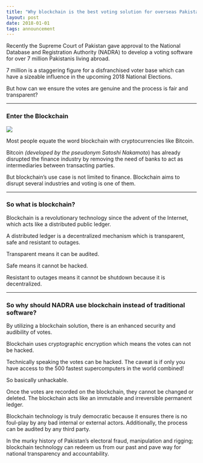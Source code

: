 ```yaml
---
title: "Why blockchain is the best voting solution for overseas Pakistanis"
layout: post
date: 2018-01-01
tags: announcement
---
```



Recently the Supreme Court of Pakistan gave approval to the National Database
and Registration Authority (NADRA) to develop a voting software for over 7
million Pakistanis living abroad.

7 million is a staggering figure for a disfranchised voter base which can have a
sizeable influence in the upcoming 2018 National Elections.

But how can we ensure the votes are genuine and the process is fair and
transparent?

*****

### Enter the Blockchain

![](https://cdn-images-1.medium.com/max/800/1*-Q10dEbNeYb6nwNlATu-gQ.jpeg)

Most people equate the word blockchain with cryptocurrencies like Bitcoin.

Bitcoin *(developed by the pseudonym Satoshi Nakamoto*) has already disrupted
the finance industry by removing the need of banks to act as intermediaries
between transacting parties.

But blockchain’s use case is not limited to finance. Blockchain aims to disrupt
several industries and voting is one of them.

*****

### **So what is blockchain?**

Blockchain is a revolutionary technology since the advent of the Internet, which
acts like a distributed public ledger.

A distributed ledger is a decentralized mechanism which is transparent, safe and
resistant to outages.

Transparent means it can be audited.

Safe means it cannot be hacked.

Resistant to outages means it cannot be shutdown because it is decentralized.

*****

### **So why should NADRA use blockchain instead of traditional software?**

By utilizing a blockchain solution, there is an enhanced security and audibility
of votes.

Blockchain uses cryptographic encryption which means the votes can not be
hacked.

Technically speaking the votes can be hacked. The caveat is if only you have
access to the 500 fastest supercomputers in the world combined!

So basically unhackable.

Once the votes are recorded on the blockchain, they cannot be changed or
deleted. The blockchain acts like an immutable and irreversible permanent
ledger.

Blockchain technology is truly democratic because it ensures there is no
foul-play by any bad internal or external actors. Additionally, the process can
be audited by any third party.

In the murky history of Pakistan’s electoral fraud, manipulation and rigging;
blockchain technology can redeem us from our past and pave way for national
transparency and accountability.


